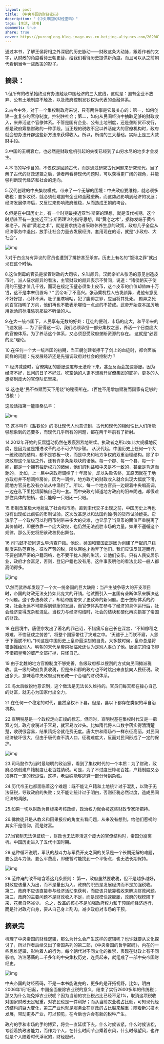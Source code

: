 ```yaml
---
layout: post
title: 《中央帝国的财经密码》
description: "《中央帝国的财经密码》"
tags: [生活, 读书]
comments: true
share: true
cover: https://puronglong-blog-image.oss-cn-beijing.aliyuncs.com/20200701160552.png
---
```


<!-- more -->

通过本书，了解王侯将相之外深层的历史脉动——财政这条大动脉，跟着作者的文字，从财政的角度看待王朝更替，给我们看待历史提供新角度。而且可以从之前朝代看到当今一些政策的影子。

## 摘录：

1.但所有的改革始终没有办法触及中国经济的三大底线，这就是：国有企业不放弃、公有土地制度不触及，以及政府控制发钞权为代表的金融体系。

2.古今中外，对于一个集权制政府来说，只有两件事是它最关心的：第一，如何创建一套复杂的官僚制度，控制住社会；第二，如何从民间经济中抽取足够的财政收入，来养活这个官僚体系。不管是国有企业、公有土地制度，还是垄断货币发行，都是政府筹措财政的一种手段。当正规的税收不足以养活庞大的官僚机构时，政府就会想办法开辟这些新方法来获得收入。所以，所谓的三大基础，实际上是三大敛财手段。

3.中国的王朝衰亡，也必然是财政危机引起的失衡已经到了山穷水尽的地步才会发生。

4.本书的写作目的，不仅仅是回顾古代，而是通过研究古代问题来研究现代。当了解了古代的财政逻辑之后，读者再看待现代问题时，可以获得更广阔的视角，并能够判断现代经济和社会的走向。

5.汉代创建的中央集权模式，带来了一个无解的困境：中央政府要维稳，就必须多收税；要多收税，就必须创建国有企业和金融垄断，而这势必影响到经济的发展；经济发展停滞后，又反过来影响政府维稳，从而造成王朝的垮台。

6.但是在中国历史上，有一个时期最接近亚当·斯密的理想，就是汉代初期。这个时期甚至有一套接近亚当·斯密理论的指导思想，叫“黄老之术”，据称发端于黄帝和老子。所谓“黄老之术”，就是要求统治者采取休养生息的政策，政府几乎全盘从经济事务中退出，放手让社会力量去发展经济。套用现在的话，就是“小政府、大社会”。 

![img](https://puronglong-blog-image.oss-cn-beijing.aliyuncs.com/20200701160552.png)

7.对于白金持有异议的官员也遭到了排挤甚至杀害。历史上有名的“腹诽之罪”就出现在这个时候。

8.这位倒霉的官员是掌管财政的大司农，名叫颜异。汉武帝听从张汤的意见创造皮币时，派人征求颜异的看法，主管财政的颜异表示不赞同，说道：“诸侯朝天子使用的玉璧才值几千钱，而现在规定玉璧必须垫上皮币，这个皮币的价值却值四十万钱，这不是本末倒置吗？” 武帝听了不高兴。张汤乘机找人告发颜异，说他有意见不好好提，心怀不满，肚子里瞎嘀咕，犯了腹诽之罪，应当将其处死。 颜异之死向百官指明了方向，他们再也不敢表示哪怕一点点的不赞成。武帝开始变本加厉地用张汤的标准惩罚那些不听话的人。

9.在大一统帝国下，人民享有无数的好处：迁徙的便利，市场的庞大，和平带来的飞速发展……为了获得这一切，我们必须承担一部分集权之恶，养活一个日益庞大的官僚体系。为了养活这个体系，又必须忍受政府垄断资源的存在。 这就是“必要的恶”理论。

10.在任何一个大一统帝国的初期，当王朝创建者擦干了剑上的血迹时，都会面临同样的问题：先发展经济还是先强调政府对社会的控制力？

11.经济减速时，官僚集团的膨胀速度却无法降下来，甚至反而会加速膨胀。因为经济不好，民间的日子不好过，吃空饷的人更不想离开官僚集团的庇护，更多的人想挤到庞大的官僚队伍里来。

12.这也是“民不益赋而天下用饶”的秘密所在。（百姓不用增加赋税而国家有足够的钱粮！）

这段话指第一能臣桑弘羊：

![img](https://puronglong-blog-image.oss-cn-beijing.aliyuncs.com/20200701171806.png)

13.这本叫作《盐铁论》的书让现代人也意识到，古代和现代的相似性比人们所能够想象到的还要多，而现代几乎所有的问题，都在两千年前有了折射。

14.2012年开始的反腐运动仍然在轰轰烈烈地继续。执政者之所以如此大规模地反腐，是因为这是推进改革的必不可少的步骤。 从汉代起，中国历史上任何一个大一统政权的结构，都不是铁板一块，而是中央和地方争权的双重治理结构。除了中央政府这个层级之外，还有许多条条块块的诸侯。每一个郡、每一个县、每一个卿，都是一个拥有独断权力的诸侯，他们的利益和中央是不一致的，甚至是背道而驰的。 比如，上一届中央政府调控了十年房价，却以失败告终，其原因就在于地方政府并不想调控房价。因为一调控，地方政府的财政收入就会出现大幅度下滑，而地方官员也没有办法从中渔利了。所以，每一个地方官员一边跟着中央唱高调，一边在私下里挖墙脚搞自己的一套。而中央政府知道地方政府的阳奉阴违，却很难抓住具体的把柄，也只能睁一只眼闭一只眼。

15.币制改革极大地扰乱了社会和市场。直到宋代交子出现之前，中国历史上再也没有出现如此疯狂的币制试验。这次改革足以和法国约翰·劳的货币试验媲美。它演示了一个政权可以利用币制带来多大的灾难，也显示了当货币的面值严重脱离了其价值时，即便依靠一个庞大政权，也仍然无法战胜市场的力量。如果不遵循这个规律，那么历史将把该政权扔出舞台。

16.司马懿不赞同这么早清查户籍。他说，吴国和蜀国正是因为创建了严密的户籍制度来防范百姓，征收严苛的税，所以百姓才抛弃了他们。我们应该反其道而行，不要创建严密的户籍网络，也不要干扰人民的生活，让他们安乐。只有人民安居乐业，政府才会富足，否则，登记户籍也没有用。这件事表明他的看法比起一般人都高明得多。

![img](https://puronglong-blog-image.oss-cn-beijing.aliyuncs.com/2020-07-01-121252.jpg)

17.然而武帝却发现了一个大一统帝国的巨大缺陷：当产生战争等大的开支项目时，帝国的财政无法支持如此庞大的开销。他试图引入一套国有垄断体系来解决这个问题。这个办法奏效了，却给帝国带来了更致命的新问题。由于垄断体系的约束，社会永远不可能得到健康的发展，而官僚体系在参与了经济的具体运行后，社会经济变得庞杂和混乱。当权力与经济勾结时，社会的结块和硬化再次损害了帝国的财政。

18.在困境中，唐德宗发出了著名的罪己诏，不惜痛斥自己长在深宫，“不知稼穑之艰难，不恤征戍之劳苦”，将整个国家带往了灾难之中。“天谴于上而朕不寤，人怨于下而朕不知。”[6]这是中国历史上皇帝最深刻的自责。大多数时候，皇帝总是将错误推给别人，明朝的末代皇帝崇祯临死还认为是别人辜负了他。唐德宗的诏书却不惜把皇帝的威严全部打掉，只怪自己。

19.由于北魏的地方官僚制度不够完善，各级政府都以搜刮的方式向民间摊派税收。县一级的政府负责收税，但是州和郡的政府也不时跳出来直接向人民征税。政出多头，意味着中央政府没有形成一个合理的财税体系。

20.冯太后敏锐地意识到，这个做法是无法长久维持的。官员们每天都在操心自己的财富，就无心为国家付出全力。

21.在任何一个稳定的时代，虽然皇权不下县，但是，县以下都存在类似的半自治机构。

22.查明税基是一个政权走向正规的标志，但同时，查明税基在集权时代又是一把双刃剑，政府收税过于容易，就容易收过头。比如隋代将人口数字落实得清清楚楚，收税很容易，结果隋炀帝就花费无度。唐太宗和隋炀帝一样东征高丽，对民间经济破坏很大，但由于唐代查不清人口，征税难度大，反而对民间形成了一定的保护。

![img](https://puronglong-blog-image.oss-cn-beijing.aliyuncs.com/2020-07-01-115821.jpg)

23.司马懿作为当时最聪明的政治家，看到了集权时代的一个本质：为了财政，政府必须创建户籍制度让老百姓纳税。可是，为了不过度压榨老百姓，户籍制度又必须存在一定的模煳性，这样，老百姓能够逃避一部分苛捐杂税。

24.历代帝王也都面临着这个难题：既不能让户籍和土地统计过于混乱，以致于无法征税，导致政府的失败；又不能让统计过于明白，否则征税必然过度，造成民间经济的凋敝。

25.如果一切以财政为目标来考核政绩，政治权力就会被这些财政专家所把持。

26.佛教徒只是从教义和因果报应的角度去看问题，从来没有想到，给他们惹祸的其实不是信仰，而是财富。

27.当官制无法保证统一，财政也无法养活这个庞大的官僚结构时，帝国分崩离析。中国历史进入了五代十国时期。

28.这种循环说明，军队的战斗力与军费开支之间的关系是一个长期无解的难题，要么战斗力低，要么军费高，即便暂时能找到一个平衡点，也无法长期保持。

![img](https://puronglong-blog-image.oss-cn-beijing.aliyuncs.com/2020-07-01-122021.jpg)

29.范仲淹的改革暗含着这几条原则： 第一，政府虽然要收税，但不是越多越好，财政应该量入为出，而不是量出为入。政府的职责是发展经济而不是加强税收。 第二，政府不应该直接参与经济活动来获利，而应该只依靠税收来解决财政问题。 第三，政府的主要问题不是财政收入不足，而是规模快速膨胀，政府的规模降下来，花费自然减少。 总之，改革的核心不是加强政府权力和干预民间经济运行，而是针对政府自身，要从自己身上割肉，减少政府对市场的干预。

## 摘录完

梳理了中央帝国的财经逻辑，那么为什么会产生这样的逻辑呢？也许就要从文化探讨了，所以作者后续又出了帝国系列的第二部，《中央帝国的哲学密码》，内在的一些思维逻辑，影响着人的行为。每个朝代对不同文化的推崇，表现在财政上有不同影响，浩浩荡荡的二千多年的中央集权历史，连贯起来，就组成了一部中央帝国财经史。

![img](https://puronglong-blog-image.oss-cn-beijing.aliyuncs.com/20200701170153.png)

中央帝国的财经密码，不是一本书能说完的，更多的是开拓视野，比如，明白2006年1月1日起，中国全面废除农业税的意义，结束了实行2600多年的传统税；那又为什么能免掉农业税呢？因为当前的农业税占比已经不足1%，取消这项税收对国家财政无足轻重，对农民也是一件利好；而从当前农业税占比低，可知现代经济结构的巨大变化，第三产业也就是服务业在财政的占比越来越重；随着新兴技术发展，带动更多产业，可以预见，在今后也许会有新的税种产生。

政府的手和市场的手的博弈，将会一直延续下去。什么时候该紧，什么时候该松，考验着执政者能力，而作为个人，在什么时间节点乘着东风，什么时候望风，也许就是个人随着时代浮沉的，财经密码。
